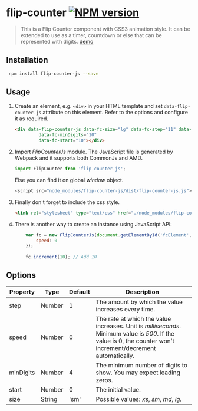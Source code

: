 # flip-counter [![NPM version](https://img.shields.io/npm/v/flip-counter-js.svg)](https://www.npmjs.com/package/flip-counter-js)

> This is a Flip Counter component with CSS3 animation style. It can be extended to use as a timer, countdown or else that can be represented with digits. 
[demo](https://brianjzhang.github.io/flip-counter/dist/index.html)

## Installation

``` bash
 npm install flip-counter-js --save
```

## Usage
1. Create an element, e.g. `<div>` in your HTML template and set `data-flip-counter-js` attribute on this element. Refer to the options and configure it as required.
    ``` html
    <div data-flip-counter-js data-fc-size="lg" data-fc-step="11" data-fc-speed="500"
             data-fc-minDigits="10"
             data-fc-start="10"></div>
    ```
2. Import _FlipCounterJs_ module. The JavaScript file is generated by Webpack and it supports both CommonJs and AMD.
    ``` javascript
    import FlipCounter from 'flip-counter-js';
    ```
    Else you can find it on global _window_ object.
    ``` javascript
    <script src="node_modules/flip-counter-js/dist/flip-counter-js.js"></script>
    ```    
3. Finally don't forget to include the css style.
    ``` html
    <link rel="stylesheet" type="text/css" href="./node_modules/flip-counter-js/dist/css/style.min.css"/>
    ```  
4. There is another way to create an instance using JavaScript API:
    ``` javascript
        var fc = new FlipCounterJs(document.getElementById('fcElement',{
            speed: 0
        });
        
        fc.increment(10); // Add 10
    ```
## Options

Property|Type|Default|Description
---|---|---|---
step|Number|1|The amount by which the value increases every time. 
speed|Number|0|The rate at which the value increases. Unit is _milliseconds_. Minimum value is _500_. If the value is 0, the counter won't increment/decrement automatically.
minDigits|Number|4|The minimum number of digits to show. You may expect leading zeros.
start|Number|0|The initial value.
size|String|'sm'|Possible values: _xs_, _sm_, _md_, _lg_.
